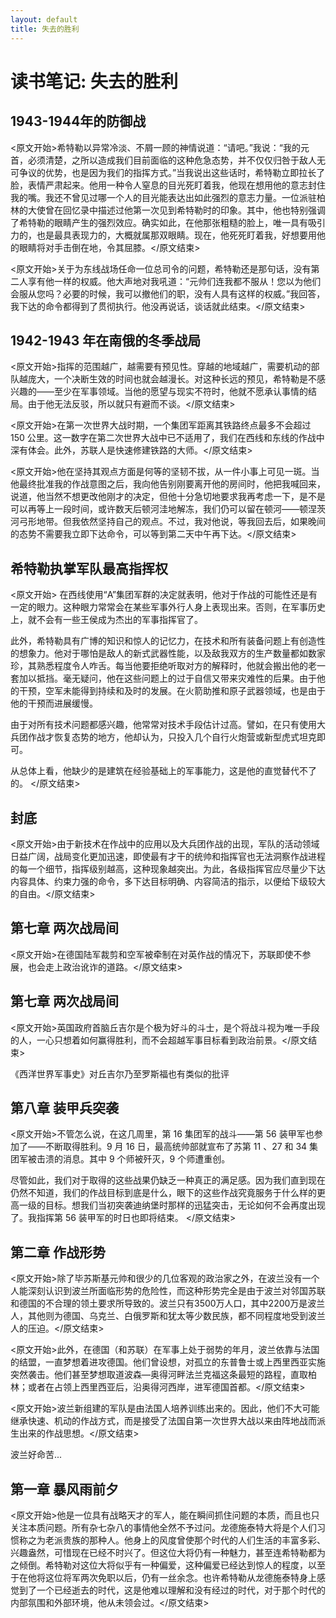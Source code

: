 ```yaml
---
layout: default
title: 失去的胜利
---
```


# 读书笔记: 失去的胜利


## 1943-1944年的防御战

<原文开始>希特勒以异常冷淡、不屑一顾的神情说道：“请吧。”我说：“我的元首，必须清楚，之所以造成我们目前面临的这种危急态势，并不仅仅归咎于敌人无可争议的优势，也是因为我们的指挥方式。”当我说出这些话时，希特勒立即拉长了脸，表情严肃起来。他用一种令人窒息的目光死盯着我，他现在想用他的意志封住我的嘴。我还不曾见过哪一个人的目光能表达出如此强烈的意志力量。一位派驻柏林的大使曾在回忆录中描述过他第一次见到希特勒时的印象。其中，他也特别强调了希特勒的眼睛产生的强烈效应。确实如此，在他那张粗糙的脸上，唯一具有吸引力的，也是最具表现力的，大概就属那双眼睛。现在，他死死盯着我，好想要用他的眼睛将对手击倒在地，令其屈膝。</原文结束>

<原文开始>关于为东线战场任命一位总司令的问题，希特勒还是那句话，没有第二人享有他一样的权威。他大声地对我吼道：“元帅们连我都不服从！您以为他们会服从您吗？必要的时候，我可以撤他们的职，没有人具有这样的权威。”我回答，我下达的命令都得到了贯彻执行。他没再说话，谈话就此结束。</原文结束>
## 1942-1943 年在南俄的冬季战局

<原文开始>指挥的范围越广，越需要有预见性。穿越的地域越广，需要机动的部队越庞大，一个决断生效的时间也就会越漫长。对这种长远的预见，希特勒是不感兴趣的——至少在军事领域。当他的愿望与现实不符时，他就不愿承认事情的结局。由于他无法反驳，所以就只有避而不谈。</原文结束>

<原文开始>在第一次世界大战时期，一个集团军距离其铁路终点最多不会超过 150 公里。这一数字在第二次世界大战中已不适用了，我们在西线和东线的作战中深有体会。此外，苏联人是快速修建铁路的大师。</原文结束>

<原文开始>他在坚持其观点方面是何等的坚韧不拔，从一件小事上可见一斑。当他最终批准我的作战意图之后，我向他告别刚要离开他的房间时，他把我喊回来，说道，他当然不想更改他刚才的决定，但他十分急切地要求我再考虑一下，是不是可以再等上一段时间，或许数天后顿河洼地解冻，我们仍可以留在顿河——顿涅茨河弓形地带。但我依然坚持自己的观点。不过，我对他说，等我回去后，如果晚间的态势不需要我立即下达命令，可以等到第二天中午再下达。</原文结束>
## 希特勒执掌军队最高指挥权

<原文开始>
在西线使用“A”集团军群的决定就表明，他对于作战的可能性还是有一定的眼力。这种眼力常常会在某些军事外行人身上表现出来。否则，在军事历史上，就不会有一些王侯成为杰出的军事指挥官了。

此外，希特勒具有广博的知识和惊人的记忆力，在技术和所有装备问题上有创造性的想象力。他对于哪怕是敌人的新式武器性能，以及敌我双方的生产数量都如数家珍，其熟悉程度令人咋舌。每当他要拒绝听取对方的解释时，他就会搬出他的老一套加以抵挡。毫无疑问，他在这些问题上的过于自信又带来灾难性的后果。由于他的干预，空军未能得到持续和及时的发展。在火箭助推和原子武器领域，也是由于他的干预而进展缓慢。

由于对所有技术问题都感兴趣，他常常对技术手段估计过高。譬如，在只有使用大兵团作战才恢复态势的地方，他却认为，只投入几个自行火炮营或新型虎式坦克即可。

从总体上看，他缺少的是建筑在经验基础上的军事能力，这是他的直觉替代不了的。
</原文结束>


## 封底

<原文开始>由于新技术在作战中的应用以及大兵团作战的出现，军队的活动领域日益广阔，战局变化更加迅速，即使最有才干的统帅和指挥官也无法洞察作战进程的每一个细节，指挥级别越高，这种现象越突出。为此，各级指挥官应尽量少下达内容具体、约束力强的命令，多下达目标明确、内容简洁的指示，以便给下级较大的自由。</原文结束>
## 第七章 两次战局间

<原文开始>在德国陆军裁剪和空军被牵制在对英作战的情况下，苏联即使不参展，也会走上政治讹诈的道路。</原文结束>
## 第七章 两次战局间

<原文开始>英国政府首脑丘吉尔是个极为好斗的斗士，是个将战斗视为唯一手段的人，一心只想着如何赢得胜利，而不会超越军事目标看到政治前景。</原文结束>

《西洋世界军事史》对丘吉尔乃至罗斯福也有类似的批评
## 第八章 装甲兵突袭

<原文开始>不管怎么说，在这几周里，第 16 集团军的战斗——第 56 装甲军也参加了——不断取得胜利。9 月 16 日，最高统帅部就宣布了苏第 11 、27 和 34 集团军被击溃的消息。其中 9 个师被歼灭，9 个师遭重创。

尽管如此，我们对于取得的这些战果仍缺乏一种真正的满足感。因为我们直到现在仍然不知道，我们的作战目标到底是什么，眼下的这些作战究竟服务于什么样的更高一级的目标。想我们当初突袭迪纳堡时那样的迅猛突击，无论如何不会再度出现了。我指挥第 56 装甲军的时日也即将结束。
</原文结束>
## 第二章 作战形势

<原文开始>除了毕苏斯基元帅和很少的几位客观的政治家之外，在波兰没有一个人能深刻认识到波兰所面临形势的危险性，而这种形势完全是由于波兰对邻国苏联和德国的不合理的领土要求所导致的。波兰只有3500万人口，其中2200万是波兰人，其他则为德国、乌克兰、白俄罗斯和犹太等少数民族，都不同程度地受到波兰人的压迫。</原文结束>

<原文开始>此外，在德国（和苏联）在军事上处于弱势的年月，波兰依靠与法国的结盟，一直梦想着进攻德国。他们曾设想，对孤立的东普鲁士或上西里西亚实施突然袭击。他们甚至梦想取道波森—奥得河畔法兰克福这条最短的路程，直取柏林；或者在占领上西里西亚后，沿奥得河西岸，进军德国首都。</原文结束>

<原文开始>波兰新组建的军队是由法国人培养训练出来的。因此，他们不大可能继承快速、机动的作战方式，而是接受了法国自第一次世界大战以来由阵地战而派生出来的作战思想。</原文结束>

波兰好命苦... 
## 第一章 暴风雨前夕

<原文开始>他是一位具有战略天才的军人，能在瞬间抓住问题的本质，而且也只关注本质问题。所有杂七杂八的事情他全然不予过问。龙德施泰特大将是个人们习惯称之为老派贵族的那种人。他身上的风度曾使那个时代的人们生活的丰富多彩、兴趣盎然，可惜现在已经不时兴了。但这位大将仍有一种魅力，甚至连希特勒都为之倾倒。希特勒对这位大将似乎有一种偏爱，这种偏爱已经达到惊人的程度，以至于在他将这位将军两次免职以后，仍有一丝余念。也许希特勒从龙德施泰特身上感觉到了一个已经逝去的时代，这是他难以理解和没有经过的时代，对于那个时代的内部氛围和外部环境，他从未领会过。</原文结束>